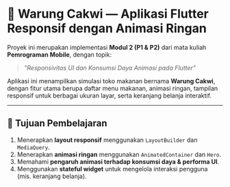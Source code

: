 # 🍜 Warung Cakwi — Aplikasi Flutter Responsif dengan Animasi Ringan

Proyek ini merupakan implementasi **Modul 2 (P1 & P2)** dari mata kuliah **Pemrograman Mobile**, dengan topik:
> *"Responsivitas UI dan Konsumsi Daya Animasi pada Flutter"*

Aplikasi ini menampilkan simulasi toko makanan bernama **Warung Cakwi**, dengan fitur utama berupa daftar menu makanan, animasi ringan, tampilan responsif untuk berbagai ukuran layar, serta keranjang belanja interaktif.

---

## 🧭 Tujuan Pembelajaran
1. Menerapkan **layout responsif** menggunakan `LayoutBuilder` dan `MediaQuery`.
2. Menerapkan **animasi ringan** menggunakan `AnimatedContainer` dan `Hero`.
3. Memahami **pengaruh animasi terhadap konsumsi daya & performa UI**.
4. Menggunakan **stateful widget** untuk mengelola interaksi pengguna (mis. keranjang belanja).